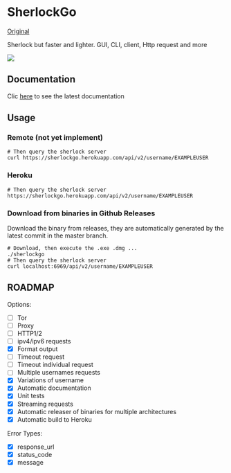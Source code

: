 # SherlockGo

[Original](https://github.com/sherlock-project/sherlock)

Sherlock but faster and lighter. GUI, CLI, client, Http request and more

![](https://imgur.com/KWminza.png)

## Documentation

Clic [here](https://sherlockgo.herokuapp.com/swagger/index.html) to see the latest documentation

## Usage

### Remote (not yet implement)


```shell
# Then query the sherlock server
curl https://sherlockgo.herokuapp.com/api/v2/username/EXAMPLEUSER
```

### Heroku

```shell
# Then query the sherlock server
https://sherlockgo.herokuapp.com/api/v2/username/EXAMPLEUSER
``` 
### Download from binaries in Github Releases

Download the binary from releases, they are automatically generated by the latest commit in the master branch.

```shell
# Download, then execute the .exe .dmg ...
./sherlockgo
# Then query the sherlock server
curl localhost:6969/api/v2/username/EXAMPLEUSER
```
## ROADMAP

Options:

- [ ] Tor
- [ ] Proxy
- [ ] HTTP1/2
- [ ] ipv4/ipv6 requests 
- [x] Format output
- [ ] Timeout request
- [ ] Timeout individual request
- [ ] Multiple usernames requests
- [x] Variations of username
- [x] Automatic documentation
- [x] Unit tests
- [x] Streaming requests
- [x] Automatic releaser of binaries for multiple architectures
- [x] Automatic build to Heroku

Error Types:

- [x] response_url
- [x] status_code
- [x] message
